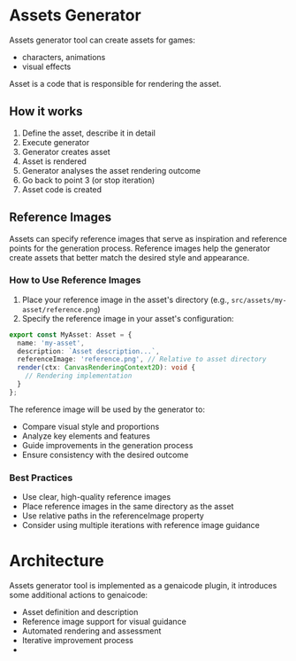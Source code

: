 # Assets Generator

Assets generator tool can create assets for games:

- characters, animations
- visual effects

Asset is a code that is responsible for rendering the asset.

## How it works

1. Define the asset, describe it in detail
2. Execute generator
3. Generator creates asset
4. Asset is rendered
5. Generator analyses the asset rendering outcome
6. Go back to point 3 (or stop iteration)
7. Asset code is created

## Reference Images

Assets can specify reference images that serve as inspiration and reference points for the generation process. Reference images help the generator create assets that better match the desired style and appearance.

### How to Use Reference Images

1. Place your reference image in the asset's directory (e.g., `src/assets/my-asset/reference.png`)
2. Specify the reference image in your asset's configuration:

```typescript
export const MyAsset: Asset = {
  name: 'my-asset',
  description: `Asset description...`,
  referenceImage: 'reference.png', // Relative to asset directory
  render(ctx: CanvasRenderingContext2D): void {
    // Rendering implementation
  }
};
```

The reference image will be used by the generator to:
- Compare visual style and proportions
- Analyze key elements and features
- Guide improvements in the generation process
- Ensure consistency with the desired outcome

### Best Practices

- Use clear, high-quality reference images
- Place reference images in the same directory as the asset
- Use relative paths in the referenceImage property
- Consider using multiple iterations with reference image guidance

# Architecture

Assets generator tool is implemented as a genaicode plugin, it introduces some additional actions to genaicode:

- Asset definition and description
- Reference image support for visual guidance
- Automated rendering and assessment
- Iterative improvement process
-